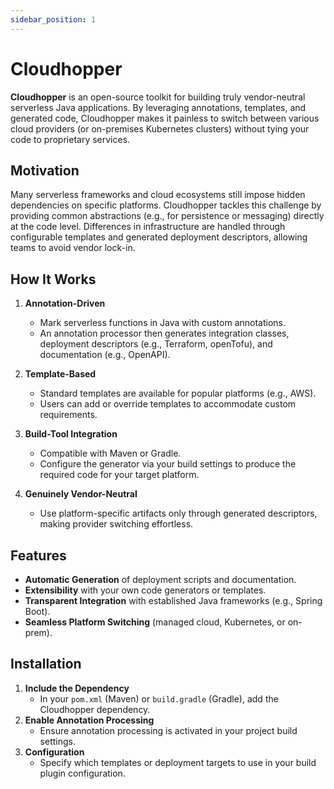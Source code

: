 ```yaml
---
sidebar_position: 1
---
```


# Cloudhopper

**Cloudhopper** is an open-source toolkit for building truly vendor-neutral serverless Java applications. By leveraging annotations, templates, and generated code, Cloudhopper makes it painless to switch between various cloud providers (or on-premises Kubernetes clusters) without tying your code to proprietary services.

## Motivation

Many serverless frameworks and cloud ecosystems still impose hidden dependencies on specific platforms. Cloudhopper tackles this challenge by providing common abstractions (e.g., for persistence or messaging) directly at the code level. Differences in infrastructure are handled through configurable templates and generated deployment descriptors, allowing teams to avoid vendor lock-in.

## How It Works

1. **Annotation-Driven**
   - Mark serverless functions in Java with custom annotations.
   - An annotation processor then generates integration classes, deployment descriptors (e.g., Terraform, openTofu), and documentation (e.g., OpenAPI).

2. **Template-Based**
   - Standard templates are available for popular platforms (e.g., AWS).
   - Users can add or override templates to accommodate custom requirements.

3. **Build-Tool Integration**
   - Compatible with Maven or Gradle.
   - Configure the generator via your build settings to produce the required code for your target platform.

4. **Genuinely Vendor-Neutral**
   - Use platform-specific artifacts only through generated descriptors, making provider switching effortless.

## Features

- **Automatic Generation** of deployment scripts and documentation.
- **Extensibility** with your own code generators or templates.
- **Transparent Integration** with established Java frameworks (e.g., Spring Boot).
- **Seamless Platform Switching** (managed cloud, Kubernetes, or on-prem).

## Installation

1. **Include the Dependency**
   - In your `pom.xml` (Maven) or `build.gradle` (Gradle), add the Cloudhopper dependency.
2. **Enable Annotation Processing**
   - Ensure annotation processing is activated in your project build settings.
3. **Configuration**
   - Specify which templates or deployment targets to use in your build plugin configuration.




